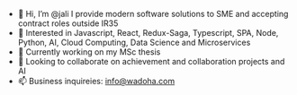 - 👋 Hi, I’m @jali I provide modern software solutions to SME and accepting contract roles outside IR35
- 👀 Interested in Javascript, React, Redux-Saga, Typescript, SPA, Node, Python, AI, Cloud Computing, Data Science and Microservices
- 🌱 Currently working on my MSc thesis 
- 💞️ Looking to collaborate on achievement and collaboration projects and AI
- 📫 Business inquireies: info@wadoha.com

<!---
jali/jali is a ✨ special ✨ repository because its `README.md` (this file) appears on your GitHub profile.
You can click the Preview link to take a look at your changes.
--->

